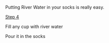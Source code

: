 Putting River Water in your socks is really easy. 

[Step 4](https://github.com/Zero-Smith/Repo-1/blob/main/Step4.md)

Fill any cup with river water 

Pour it in the socks
